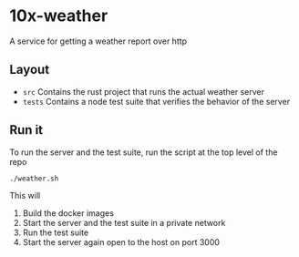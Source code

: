 # 10x-weather
A service for getting a weather report over http

## Layout
- `src` Contains the rust project that runs the actual weather server
- `tests` Contains a node test suite that verifies the behavior of the server

## Run it
To run the server and the test suite, run the script at the top level of the repo

```
./weather.sh
```

This will 

1. Build the docker images
2. Start the server and the test suite in a private network
3. Run the test suite
4. Start the server again open to the host on port 3000

